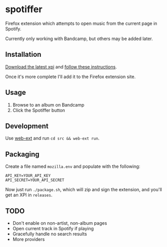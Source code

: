 # spotiffer

Firefox extension which attempts to open music from the current page in Spotify.

Currently only working with Bandcamp, but others may be added later.

## Installation

[Download the latest xpi](https://github.com/shkm/spotiffer/tree/master/releases/) and [follow these instructions](https://developer.mozilla.org/en-US/docs/Mozilla/Add-ons/WebExtensions/Distribution_options/Sideloading_add-ons#Using_Install_Add-on_From_File).

Once it's more complete I'll add it to the Firefox extension site.

## Usage

1. Browse to an album on Bandcamp
2. Click the Spotiffer button

## Development

Use [web-ext](https://developer.mozilla.org/en-US/docs/Mozilla/Add-ons/WebExtensions/Getting_started_with_web-ext) and run `cd src && web-ext run`.

## Packaging

Create a file named `mozilla.env` and populate with the following:

```
API_KEY=YOUR_API_KEY
API_SECRET=YOUR_API_SECRET
```

Now just run `./package.sh`, which will zip and sign the extension, and you'll get an XPI in `releases`.

## TODO

- Don't enable on non-artist, non-album pages
- Open current track in Spotify if playing
- Gracefully handle no search results
- More providers
